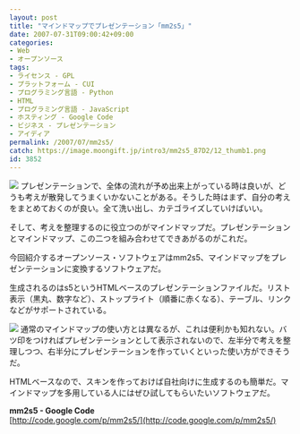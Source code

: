 ```yaml
---
layout: post
title: "マインドマップでプレゼンテーション「mm2s5」"
date: 2007-07-31T09:00:42+09:00
categories:
- Web
- オープンソース
tags: 
- ライセンス - GPL
- プラットフォーム - CUI
- プログラミング言語 - Python
- HTML
- プログラミング言語 - JavaScript
- ホスティング - Google Code
- ビジネス - プレゼンテーション
- アイディア
permalink: /2007/07/mm2s5/
catch: https://image.moongift.jp/intro3/mm2s5_87D2/12_thumb1.png
id: 3852
---
```

[![](https://image.moongift.jp/intro3/mm2s5_87D2/3dsearch5_thumb1.png)](https://image.moongift.jp/intro3/mm2s5_87D2/3dsearch53.png) プレゼンテーションで、全体の流れが予め出来上がっている時は良いが、どうも考えが散発してうまくいかないことがある。そうした時はまず、自分の考えをまとめておくのが良い。全て洗い出し、カテゴライズしていけばいい。   
  
そして、考えを整理するのに役立つのがマインドマップだ。プレゼンテーションとマインドマップ、この二つを組み合わせてできあがるのがこれだ。   
  
今回紹介するオープンソース・ソフトウェアはmm2s5、マインドマップをプレゼンテーションに変換するソフトウェアだ。   
  
<!--more-->  
  
生成されるのはs5というHTMLベースのプレゼンテーションファイルだ。リスト表示（黒丸、数字など）、ストップライト（順番に赤くなる）、テーブル、リンクなどがサポートされている。   
  
[![](https://image.moongift.jp/intro3/mm2s5_87D2/12_thumb1.png)](https://image.moongift.jp/intro3/mm2s5_87D2/123.png) 通常のマインドマップの使い方とは異なるが、これは便利かも知れない。バツ印をつければプレゼンテーションとして表示されないので、左半分で考えを整理しつつ、右半分にプレゼンテーションを作っていくといった使い方ができそうだ。   
  
HTMLベースなので、スキンを作っておけば自社向けに生成するのも簡単だ。マインドマップを多用している人にはぜひ試してもらいたいソフトウェアだ。   
  
**mm2s5 - Google Code**  
[http://code.google.com/p/mm2s5/](http://code.google.com/p/mm2s5/)